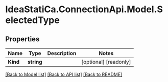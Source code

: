 # IdeaStatiCa.ConnectionApi.Model.SelectedType

## Properties

Name | Type | Description | Notes
------------ | ------------- | ------------- | -------------
**Kind** | **string** |  | [optional] [readonly] 

[[Back to Model list]](../README.md#documentation-for-models) [[Back to API list]](../README.md#documentation-for-api-endpoints) [[Back to README]](../README.md)

